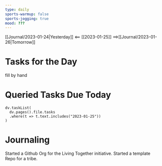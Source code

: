 ```yaml
---
type: daily
sports-warmup: false
sports-jogging: true
mood: ???
---
```


[[Journal/2023-01-24|Yesterday]] <== [[2023-01-25]] ==>[[Journal/2023-01-26|Tomorrow]]


# Tasks for the Day

fill by hand


# Queried Tasks Due Today

```dataviewjs
dv.taskList(
  dv.pages().file.tasks
  .where(t => t.text.includes("2023-01-25"))
)
```



# Journaling

Started a Github Org for the Living Together initiative.
Started a template Repo for a tribe.